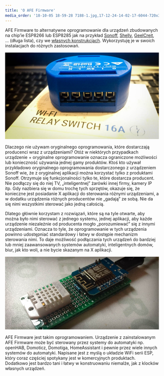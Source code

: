```yaml
---
title: 'O AFE Firmware'
media_order: '18-10-05 18-59-28 7188-1.jpg,17-12-24-14-02-17-6044-720x340.jpg'
---
```


AFE Firmware to alternatywne oprogramowanie dla urządzeń zbudowanych na chip’ie ESP8266 lub ESP8285 jak na przykład [Sonoff](https://www.smartnydom.pl/przelacznik-sonoff/?target=_blank), [Shelly](https://www.smartnydom.pl/wlacznik-wifi-shelly-1/?target=_blank), [GeelCreit](https://www.smartnydom.pl/geekcreit-4ch-afe-firmware/?target=_blank), ... (długa lista), czy we [własnych konstrukcjach](https://www.smartnydom.pl/bezprzewodowy-czujnik-temperatury-oraz-wilgotnosci?target=_blank). Wykorzystuję je w swoich instalacjach do różnych zastosowań.

![](18-10-05%2018-59-28%207188-1.jpg)

Dlaczego nie używam oryginalnego oprogramowania, które dostarczają producenci wraz z urządzeniami? Otóż w niektórych przypadkach urządzenie  + oryginalne oprogramowanie oznacza ograniczone możliwości lub konieczność używania jednej gamy produktów. Ktoś kto używał przykładowo oryginalnego oprogramowania dostarczonego z urządzeniem Sonoff wie, że z oryginalnej aplikacji można korzystać tylko z produktami Sonoff. Otrzymuje się  funkcjonalności tylko te, które dostarcza producent. Nie podłączy się do niej TV, „inteligentnej” żarówki innej firmy, kamery IP itp. Gdy nazbiera się w domu trochę tych sprzętów, okazuje się, że konieczne jest posiadanie X aplikacji do sterowania różnymi urządzeniami, a w dodatku urządzenia różnych producentów nie „gadają” ze sobą. Nie da się nimi wszystkimi sterować jako jedną całością.

Dlatego głównie korzystam z rozwiązań, które są na tyle otwarte, aby można było nimi sterować z jednego systemu, jednej aplikacji, aby każde urządzenie niezależnie od producenta mogło „porozumiewać” się z innymi urządzeniami. Oznacza to tyle, że oprogramowanie w tych urządzenia powinno udostępniać standardowy i łatwy w dostępie mechanizm sterowania nimi. To daje możliwość podłączania tych urządzeń do bardziej lub mniej zaawansowanych systemów automatyki, inteligentnych domów, biur, jak kto woli, a nie bycie skazanym na X aplikacji.

![](17-12-24-14-02-17-6044-720x340.jpg)

AFE Firmware jest takim oprogramowaniem. Urządzenie z zainstalowanym AFE Firmware może być sterowany przez systemy do automatyki np. openHAB, Domoticz, Domotiga, HomeAssistant i pewnie przez wiele innych systemów do automatyki. Napisane jest z myślą o układzie WiFi serii ESP, który coraz częściej spotykany jest w komercyjnych produktach. Dodatkowo jest bardzo tani i łatwy w konstruowaniu niemalże, jak z klocków własnych urządzeń.